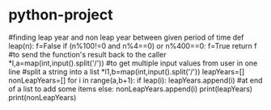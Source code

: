 # python-project
#finding leap year and non leap year between given period of time
def leap(n):
    f=False
    if (n%100!=0 and n%4==0) or n%400==0:
        f=True
    return f
#to send the function's result back to the caller
*l,a=map(int,input().split('/'))
#to get multiple input values from user in one line
#split a string into a list
*l1,b=map(int,input().split('/'))
leapYears=[]
nonLeapYears=[]
for i in range(a,b+1):
    if leap(i):
        leapYears.append(i)
#at end of a list to add some items
    else:
        nonLeapYears.append(i)
print(leapYears)
print(nonLeapYears)
